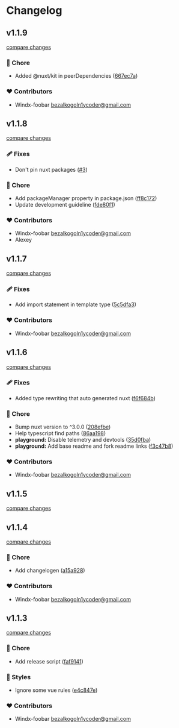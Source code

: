 # Changelog


## v1.1.9

[compare changes](https://github.com/windx-foobar/nuxt3-notifications/compare/v1.1.8...v1.1.9)

### 🏡 Chore

- Added @nuxt/kit in peerDependencies ([667ec7a](https://github.com/windx-foobar/nuxt3-notifications/commit/667ec7a))

### ❤️ Contributors

- Windx-foobar <bezalkogoln1ycoder@gmail.com>

## v1.1.8

[compare changes](https://github.com/windx-foobar/nuxt3-notifications/compare/v1.1.7...v1.1.8)

### 🩹 Fixes

- Don't pin nuxt packages ([#3](https://github.com/windx-foobar/nuxt3-notifications/pull/3))

### 🏡 Chore

- Add packageManager property in package.json ([ff8c172](https://github.com/windx-foobar/nuxt3-notifications/commit/ff8c172))
- Update development guideline ([fde80f1](https://github.com/windx-foobar/nuxt3-notifications/commit/fde80f1))

### ❤️ Contributors

- Windx-foobar <bezalkogoln1ycoder@gmail.com>
- Alexey

## v1.1.7

[compare changes](https://github.com/windx-foobar/nuxt3-notifications/compare/v1.1.6...v1.1.7)


### 🩹 Fixes

  - Add import statement in template type ([5c5dfa3](https://github.com/windx-foobar/nuxt3-notifications/commit/5c5dfa3))

### ❤️  Contributors

- Windx-foobar <bezalkogoln1ycoder@gmail.com>

## v1.1.6

[compare changes](https://github.com/windx-foobar/nuxt3-notifications/compare/v1.1.5...v1.1.6)


### 🩹 Fixes

  - Added type rewriting that auto generated nuxt ([f6f684b](https://github.com/windx-foobar/nuxt3-notifications/commit/f6f684b))

### 🏡 Chore

  - Bump nuxt version to ^3.0.0 ([208efbe](https://github.com/windx-foobar/nuxt3-notifications/commit/208efbe))
  - Help typescript find paths ([86aa198](https://github.com/windx-foobar/nuxt3-notifications/commit/86aa198))
  - **playground:** Disable telemetry and devtools ([35d0fba](https://github.com/windx-foobar/nuxt3-notifications/commit/35d0fba))
  - **playground:** Add base readme and fork readme links ([f3c47b8](https://github.com/windx-foobar/nuxt3-notifications/commit/f3c47b8))

### ❤️  Contributors

- Windx-foobar <bezalkogoln1ycoder@gmail.com>

## v1.1.5

[compare changes](https://github.com/windx-foobar/nuxt3-notifications/compare/v1.1.4...v1.1.5)

## v1.1.4

[compare changes](https://github.com/windx-foobar/nuxt3-notifications/compare/v1.1.3...v1.1.4)


### 🏡 Chore

  - Add changelogen ([a15a928](https://github.com/windx-foobar/nuxt3-notifications/commit/a15a928))

### ❤️  Contributors

- Windx-foobar <bezalkogoln1ycoder@gmail.com>

## v1.1.3

[compare changes](https://github.com/windx-foobar/nuxt3-notifications/compare/1.1.2...v1.1.3)


### 🏡 Chore

  - Add release script ([faf9141](https://github.com/windx-foobar/nuxt3-notifications/commit/faf9141))

### 🎨 Styles

  - Ignore some vue rules ([e4c847e](https://github.com/windx-foobar/nuxt3-notifications/commit/e4c847e))

### ❤️  Contributors

- Windx-foobar <bezalkogoln1ycoder@gmail.com>

